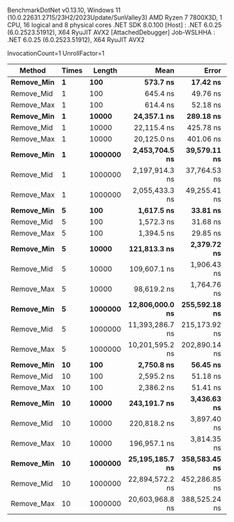 
BenchmarkDotNet v0.13.10, Windows 11 (10.0.22631.2715/23H2/2023Update/SunValley3)
AMD Ryzen 7 7800X3D, 1 CPU, 16 logical and 8 physical cores
.NET SDK 8.0.100
  [Host]     : .NET 6.0.25 (6.0.2523.51912), X64 RyuJIT AVX2 [AttachedDebugger]
  Job-WSLHHA : .NET 6.0.25 (6.0.2523.51912), X64 RyuJIT AVX2

InvocationCount=1  UnrollFactor=1  

 Method     | Times | Length  | Mean            | Error         | StdDev        | Median          | Gen0      | Gen1      | Allocated    |
----------- |------ |-------- |----------------:|--------------:|--------------:|----------------:|----------:|----------:|-------------:|
 **Remove_Min** | **1**     | **100**     |        **573.7 ns** |      **17.42 ns** |      **44.33 ns** |        **600.0 ns** |         **-** |         **-** |      **2.85 KB** |
 Remove_Mid | 1     | 100     |        645.4 ns |      49.76 ns |     144.35 ns |        600.0 ns |         - |         - |      2.85 KB |
 Remove_Max | 1     | 100     |        614.4 ns |      52.18 ns |     151.38 ns |        600.0 ns |         - |         - |      2.88 KB |
 **Remove_Min** | **1**     | **10000**   |     **24,357.1 ns** |     **289.18 ns** |     **256.35 ns** |     **24,300.0 ns** |         **-** |         **-** |    **234.88 KB** |
 Remove_Mid | 1     | 10000   |     22,115.4 ns |     425.78 ns |     355.54 ns |     22,100.0 ns |         - |         - |    234.88 KB |
 Remove_Max | 1     | 10000   |     20,125.0 ns |     401.06 ns |     575.18 ns |     20,100.0 ns |         - |         - |    234.91 KB |
 **Remove_Min** | **1**     | **1000000** |  **2,453,704.5 ns** |  **39,579.11 ns** |  **48,606.70 ns** |  **2,450,500.0 ns** |         **-** |         **-** |  **23438.01 KB** |
 Remove_Mid | 1     | 1000000 |  2,197,914.3 ns |  37,764.53 ns |  33,477.27 ns |  2,199,900.0 ns |         - |         - |  23438.01 KB |
 Remove_Max | 1     | 1000000 |  2,055,433.3 ns |  49,255.41 ns | 144,457.59 ns |  1,983,500.0 ns |         - |         - |  23438.03 KB |
 **Remove_Min** | **5**     | **100**     |      **1,617.5 ns** |      **33.81 ns** |      **73.49 ns** |      **1,600.0 ns** |         **-** |         **-** |      **11.9 KB** |
 Remove_Mid | 5     | 100     |      1,572.3 ns |      31.68 ns |      84.56 ns |      1,600.0 ns |         - |         - |      11.9 KB |
 Remove_Max | 5     | 100     |      1,394.5 ns |      29.85 ns |      74.33 ns |      1,400.0 ns |         - |         - |     12.02 KB |
 **Remove_Min** | **5**     | **10000**   |    **121,813.3 ns** |   **2,379.72 ns** |   **4,527.67 ns** |    **120,600.0 ns** |         **-** |         **-** |   **1172.05 KB** |
 Remove_Mid | 5     | 10000   |    109,607.1 ns |   1,906.43 ns |   1,690.00 ns |    109,550.0 ns |         - |         - |   1172.05 KB |
 Remove_Max | 5     | 10000   |     98,619.2 ns |   1,764.76 ns |   2,415.62 ns |     98,200.0 ns |         - |         - |   1172.17 KB |
 **Remove_Min** | **5**     | **1000000** | **12,806,000.0 ns** | **255,592.18 ns** | **239,081.09 ns** | **12,838,000.0 ns** | **2000.0000** |         **-** | **117187.68 KB** |
 Remove_Mid | 5     | 1000000 | 11,393,286.7 ns | 215,173.92 ns | 201,273.82 ns | 11,288,800.0 ns | 2000.0000 |         - | 117187.68 KB |
 Remove_Max | 5     | 1000000 | 10,201,595.2 ns | 202,890.14 ns | 241,526.28 ns | 10,099,600.0 ns | 2000.0000 | 1000.0000 |  117187.8 KB |
 **Remove_Min** | **10**    | **100**     |      **2,750.8 ns** |      **56.45 ns** |     **125.08 ns** |      **2,700.0 ns** |         **-** |         **-** |     **22.68 KB** |
 Remove_Mid | 10    | 100     |      2,595.2 ns |      51.18 ns |      93.58 ns |      2,600.0 ns |         - |         - |     22.68 KB |
 Remove_Max | 10    | 100     |      2,386.2 ns |      51.41 ns |     140.74 ns |      2,300.0 ns |         - |         - |     22.91 KB |
 **Remove_Min** | **10**    | **10000**   |    **243,191.7 ns** |   **3,436.63 ns** |   **2,683.10 ns** |    **243,350.0 ns** |         **-** |         **-** |   **2342.99 KB** |
 Remove_Mid | 10    | 10000   |    220,818.2 ns |   3,897.40 ns |   4,786.35 ns |    219,400.0 ns |         - |         - |   2342.99 KB |
 Remove_Max | 10    | 10000   |    196,957.1 ns |   3,814.35 ns |   5,470.42 ns |    196,350.0 ns |         - |         - |   2343.23 KB |
 **Remove_Min** | **10**    | **1000000** | **25,195,185.7 ns** | **358,583.45 ns** | **317,874.89 ns** | **25,126,700.0 ns** | **4000.0000** | **1000.0000** | **234374.24 KB** |
 Remove_Mid | 10    | 1000000 | 22,894,572.2 ns | 452,286.85 ns | 483,941.86 ns | 22,677,850.0 ns | 4000.0000 |         - |  234432.2 KB |
 Remove_Max | 10    | 1000000 | 20,603,968.8 ns | 388,525.24 ns | 381,583.74 ns | 20,504,350.0 ns | 4000.0000 |         - | 234374.48 KB |
